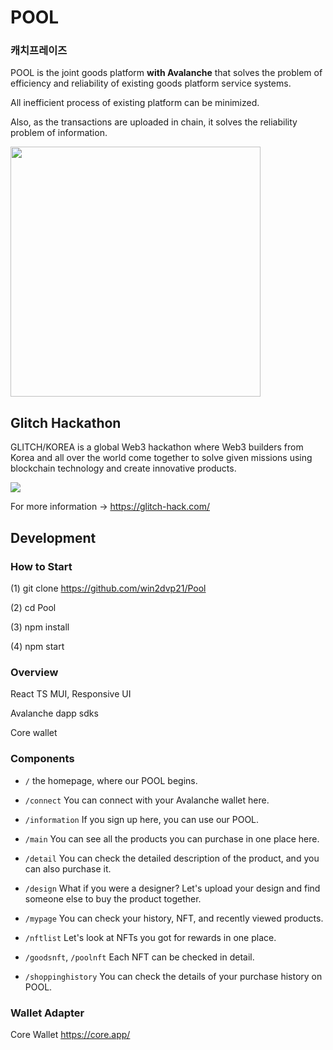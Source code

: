 # POOL

### 캐치프레이즈

POOL is the joint goods platform **with Avalanche** that solves the problem of efficiency and reliability of existing goods platform service systems. 

All inefficient process of existing platform can be minimized. 

Also, as the transactions are uploaded in chain, it solves the reliability problem of information. 

<img src="https://i.imgur.com/wEE7U8k_d.webp?maxwidth=1520&fidelity=grand" width="400">

## Glitch Hackathon

GLITCH/KOREA is a global Web3 hackathon where Web3 builders from Korea and all over the world come together to solve given missions using blockchain technology and create innovative products.

<img src="https://app.glitch-hack.com/_next/image?url=%2Fimg%2Fpalace.png&w=384&q=75"/>

For more information -> https://glitch-hack.com/


## Development

### How to Start

(1) git clone https://github.com/win2dvp21/Pool

(2) cd Pool

(3) npm install 

(4) npm start

### Overview

React TS MUI, Responsive UI

Avalanche dapp sdks

Core wallet

### Components

- `/` the homepage, where our POOL begins.

- `/connect` You can connect with your Avalanche wallet here.

- `/information` If you sign up here, you can use our POOL.

- `/main` You can see all the products you can purchase in one place here.

- `/detail` You can check the detailed description of the product, and you can also purchase it.

- `/design` What if you were a designer? Let's upload your design and find someone else to buy the product together.

- `/mypage` You can check your history, NFT, and recently viewed products.

- `/nftlist` Let's look at NFTs you got for rewards in one place.

- `/goodsnft`, `/poolnft` Each NFT can be checked in detail.

- `/shoppinghistory` You can check the details of your purchase history on POOL.

### Wallet Adapter

Core Wallet 
https://core.app/
